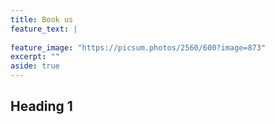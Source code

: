 ```yaml
---
title: Book us
feature_text: |
  
feature_image: "https://picsum.photos/2560/600?image=873"
excerpt: ""
aside: true
---
```


## Heading 1

